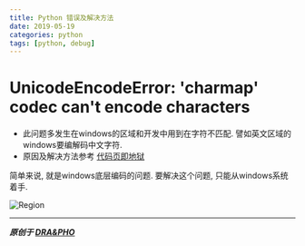 ```yaml
---
title: Python 错误及解决方法
date: 2019-05-19
categories: python
tags: [python, debug]
---
```


# UnicodeEncodeError: 'charmap' codec can't encode characters
- 此问题多发生在windows的区域和开发中用到在字符不匹配. 譬如英文区域的windows要编解码中文字符.
- 原因及解决方法参考 [代码页即地狱](https://blog.csdn.net/haiross/article/details/36189103)

简单来说, 就是windows底层编码的问题. 要解决这个问题, 只能从windows系统着手.

![Region](https://draapho.github.io/images/1904/Region.png)

----------

***原创于 [DRA&PHO](https://draapho.github.io/)***